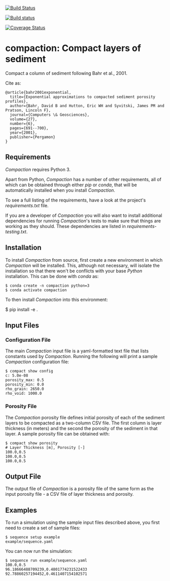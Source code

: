 [![Build
Status](https://travis-ci.org/mcflugen/compaction.svg?branch=master)](https://travis-ci.org/mcflugen/compaction)

[![Build status](https://ci.appveyor.com/api/projects/status/yle29j1hl6a8yu8p?svg=true)](https://ci.appveyor.com/project/mcflugen/compaction)

[![Coverage
Status](https://coveralls.io/repos/github/mcflugen/compaction/badge.svg?branch=mcflugen%2Fadd-unit-tests)](https://coveralls.io/github/mcflugen/compaction?branch=master)

# compaction: Compact layers of sediment

Compact a column of sediment following Bahr et al., 2001.

Cite as:

    @article{bahr2001exponential,
      title={Exponential approximations to compacted sediment porosity profiles},
      author={Bahr, David B and Hutton, Eric WH and Syvitski, James PM and Pratson, Lincoln F},
      journal={Computers \& Geosciences},
      volume={27},
      number={6},
      pages={691--700},
      year={2001},
      publisher={Pergamon}
    }

## Requirements

*Compaction* requires Python 3.

Apart from Python, *Compaction* has a number of other requirements, all of which
can be obtained through either *pip* or *conda*, that will be automatically
installed when you install *Compaction*.

To see a full listing of the requirements, have a look at the project's
*requirements.txt* file.

If you are a developer of *Compaction* you will also want to install
additional dependencies for running *Compaction*'s tests to make sure
that things are working as they should. These dependencies are listed
in *requirements-testing.txt*.

## Installation

To install *Compaction* from source, first create a new environment in
which *Compaction* will be installed. This, although not necessary, will
isolate the installation so that there won't be conflicts with your
base *Python* installation. This can be done with *conda* as:

    $ conda create -n compaction python=3
    $ conda activate compaction

To then install *Compaction* into this environment:

  $ pip install -e .

## Input Files

### Configuration File

The main *Compaction* input file is a yaml-formatted text file that lists
constants used by *Compaction*. Running the following will print a sample
*Compaction* configuration file:

    $ compact show config
    c: 5.0e-08
    porosity_max: 0.5
    porosity_min: 0.0
    rho_grain: 2650.0
    rho_void: 1000.0

### Porosity File

The *Compaction* porosity file defines initial porosity of each of the
sediment layers to be compacted as a two-column CSV file. The first
column is layer thickness (in meters) and the second the porosity of
the sediment in that layer. A sample porosity file can be obtained with:

    $ compact show porosity
    # Layer Thickness [m], Porosity [-]
    100.0,0.5
    100.0,0.5
    100.0,0.5

## Output File

The output file of *Compaction* is a porosity file of the same form as
the input porosity file - a CSV file of layer thickness and porosity.

## Examples

To run a simulation using the sample input files described above, you first
need to create a set of sample files:

    $ sequence setup example
    example/sequence.yaml

You can now run the simulation:

    $ sequence run example/sequence.yaml
    100.0,0.5
    96.18666488709239,0.4801774231522433
    92.78860257194452,0.4611407154102571
